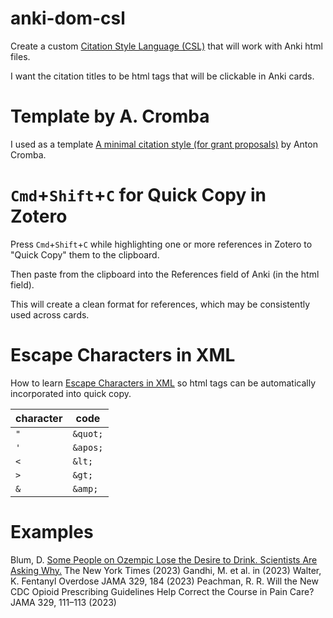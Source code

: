 # anki-dom-csl

Create a custom [Citation Style Language (CSL)](https://citationstyles.org/) that will work with Anki html files.

I want the citation titles to be html <a> tags that will be clickable in Anki cards.

# Template by A. Cromba

I used as a template [A minimal citation style (for grant proposals)](https://anton.cromba.ch/2016/02/07/a-minimal-citation-stylefor-grant-proposals/) by Anton Cromba.

# `Cmd`+`Shift`+`C` for Quick Copy in Zotero

Press `Cmd`+`Shift`+`C` while highlighting one or more references in Zotero to "Quick Copy" them to the clipboard.

Then paste from the clipboard into the References field of Anki (in the html field).

This will create a clean format for references, which may be consistently used across cards.

# Escape Characters in XML

How to learn [Escape Characters in XML](https://stackoverflow.com/questions/1091945/what-characters-do-i-need-to-escape-in-xml-documents) so html tags can be automatically incorporated into quick copy.

|character|code|
|--|--|
|`"`|`&quot;`|
|`'`|`&apos;`|
|`<`|`&lt;`|
|`>`|`&gt;`|
|`&`|`&amp;`|

# Examples

Blum, D. <a href="https://www.nytimes.com/2023/02/24/well/eat/ozempic-side-effects-alcohol.html">Some People on Ozempic Lose the Desire to Drink. Scientists Are Asking Why.</a> The New York Times (2023)
Gandhi, M. et al. in (2023)
Walter, K. Fentanyl Overdose JAMA 329, 184 (2023)
Peachman, R. R. Will the New CDC Opioid Prescribing Guidelines Help Correct the Course in Pain Care? JAMA 329, 111–113 (2023)

